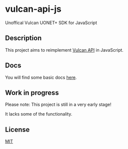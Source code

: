 # vulcan-api-js
Unoffical Vulcan UONET+ SDK for JavaScript

## Description
This project aims to reimplement [Vulcan API](https://github.com/kapi2289/vulcan-api) in JavaScript.
## Docs
You will find some basic docs [here](https://github.com/Capure/vulcan-api-js/blob/master/docs/docs.md).
## Work in progress
Please note: This project is still in a very early stage!

It lacks some of the functionality.

## License
[MIT](https://github.com/Capure/vulcan-api-js/blob/master/LICENSE)
